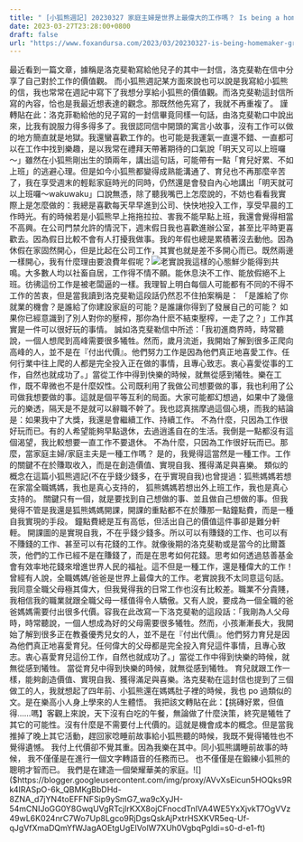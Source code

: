 ```yaml
---
title: " [小狐熊週記] 20230327 家庭主婦是世界上最偉大的工作嗎？ Is being a homemaker the greatest job in the world?"
date: 2023-03-27T23:28:00+0800
draft: false
url: "https://www.foxandursa.com/2023/03/20230327-is-being-homemaker-greatest.html"
---
```


最近看到一篇文章，據稱是洛克斐勒寫給他兒子的其中一封信，洛克斐勒在信中分享了自己對於工作的價值觀。 而小狐熊週記某方面來說也可以說是我寫給小狐熊的信，我也常常在週記中寫下了我想分享給小狐熊的價值觀。而洛克斐勒這封信所寫的內容，恰也是我最近想表達的觀念。那既然他先寫了，我就不再重複了。 謹轉貼在此：洛克菲勒給他的兒子寫的一封信畢竟同樣一句話，由洛克斐勒口中說出來，比我有說服力得多得多了。我很認同信中開頭的寓言小故事，沒有工作可以做的地方簡直就是地獄。我還蠻喜歡工作的。也可能是我運氣一直還不錯、一直都可以在工作中找到樂趣，是以我常在禮拜天帶著期待的口氣說「明天又可以上班囉～」雖然在小狐熊剛出生的頭兩年，講出這句話，可能帶有一點「育兒好累、不如上班」的逃避心理。但是如今小狐熊都變得成熟能溝通了、育兒也不再那麼辛苦了，我在享受週末的輕鬆家庭時光的同時，仍然還是會發自內心地講出「明天就可以上班囉～wakuwaku」口說無憑，除了聽我嘴巴上怎麼說的，不妨也看看我實際上是怎麼做的：我總是喜歡每天早早進到公司、快快地投入工作，享受早晨的工作時光。有的時候若是小狐熊早上拖拖拉拉、害我不能早點上班，我還會覺得相當不高興。在公司門禁允許的情況下，週末假日我也喜歡進辦公室，甚至比平時更喜歡去。因為假日比較不會有人打擾我做事。我的年假也總是累積著沒去動他。因為休假在家固然開心，但是比起在公司工作，其實也就是差不多開心而已。既然兩邊一樣開心，我有什麼理由要浪費年假呢？![]($https://blogger.googleusercontent.com/img/proxy/AVvXsEhDsExi17JOxneQaC9c2LBeclLMMFQOUsUU8wsNK1m3EHB9YfPm8i2OeoAu34oDJ1AmVtIbMw-Rl2iK7qSxcUAWqwvwr27QVKF_JfsMv4f8cRX_CvIF39TdcSq7vXVBRXsCYIrXlLq0quJ1y9lupaIPAiceYaCtbEIaVPxz0Pbp8wLf10DL2hvGDkoDOgp0JLZO5nFTiy56CB4=s0-d-e1-ft)老實說我這樣的心態鮮少能得到共鳴。大多數人均以社畜自居，工作得不情不願。能休息決不工作、能放假絕不上班。彷彿這份工作是被老闆逼的一樣。我理智上明白每個人可能都有不同的不得不工作的苦衷，但是當我讀到洛克斐勒這段話仍然忍不住拍案稱是：
「是誰給了你就業的機會？是誰給了你建設家庭的可能？是誰讓你得到了發展自己的可能？ 如果你已經意識到了別人對你的壓榨，那你為什麽不結束壓榨，一走了之？」工作其實是一件可以很好玩的事情。
誠如洛克斐勒信中所述：「我初進商界時，時常聽說，一個人想爬到高峰需要很多犧牲。然而，歲月流逝，我開始了解到很多正爬向高峰的人，並不是在『付出代價』。他們努力工作是因為他們真正地喜愛工作。任何行業中往上爬的人都是完全投入正在做的事情，且專心致志。衷心喜愛從事的工作，自然也就成功了。」當從工作中得到快樂的時候，就無從感到犧牲。樂在工作，既不卑微也不是什麼奴性。公司既利用了我做公司想要做的事，我也利用了公司做我想要做的事。這就是個平等互利的局面。大家可能都幻想過，如果中了幾億元的樂透，隔天是不是就可以辭職不幹了。我也認真揣摩過這個心境，而我的結論是：如果我中了大獎，我還是會繼續工作、持續工作。
不為什麼，只因為工作很好玩而已。有的人希望能夠早點退休，去過逍遙自在的生活。我倒是一點都沒有這個渴望，我比較想要一直工作不要退休。
不為什麼，只因為工作很好玩而已。那麼，當家庭主婦/家庭主夫是一種工作嗎？ 是的，我覺得這當然是一種工作。工作的關鍵不在於賺取收入，而是在創造價值、實現自我、獲得滿足與喜樂。
類似的概念在這篇小狐熊週記(不在乎錢少錢多，在乎實現自我)也曾提過：狐熊媽媽若想在家當全職媽媽，我也是真心支持的， 狐熊媽媽若想出外上班工作，我也是真心支持的。
關鍵只有一個，就是要找到自己想做的事、並且做自己想做的事。但我覺得不管是我還是狐熊媽媽開課，開課的重點都不在於賺那一點鐘點費，而是一種自我實現的手段。
鐘點費總是互有高低，但活出自己的價值這件事卻是難分軒輊。 開課圖的是實現自我，不在乎錢少錢多。所以可以有賺錢的工作、也可以有不賺錢的工作、甚至可以有花錢的工作。就像後期的洛克斐勒或是當今的比爾蓋茨，他們的工作已經不是在賺錢了，而是在思考如何花錢。思考如何透過慈善基金會有效率地花錢來增進世界人民的福祉。這不但是一種工作，還是種偉大的工作！曾經有人說，全職媽媽/爸爸是世界上最偉大的工作。老實說我不太同意這句話。我同意全職父母極其偉大，但我覺得我的日常工作也沒有比較差。職業不分貴賤，我相信我的職業就跟全職父母一樣值得令人驕傲。又有人說，要成為一個全職的爸爸媽媽需要付出很多代價。容我在此改寫一下洛克斐勒的這段話：「我剛為人父母時，時常聽說，一個人想成為好的父母需要很多犧牲。然而，小孩漸漸長大，我開始了解到很多正在教養優秀兒女的人，並不是在『付出代價』。他們努力育兒是因為他們真正地喜愛育兒。任何偉大的父母都是完全投入育兒這件事情，且專心致志。衷心喜愛育兒這份工作，自然也就成功了。」當從工作中得到快樂的時候，就無從感到犧牲。
當從育兒中得到快樂的時候，就無從感到犧牲。
育兒就跟工作一樣，能夠創造價值、實現自我、獲得滿足與喜樂。洛克斐勒在這封信也提到了三個做工的人，我就想起了四年前、小狐熊還在媽媽肚子裡的時候，我也 po 過類似的文。是在樂高小人身上學來的人生體悟。
我把該文轉貼在此：【挑磚好累，但值得……嗎】客觀上來說，天下沒有白吃的午餐，無論做了什麼決策，終究是犧牲了其它的可能性。沒有什麼是不需要付上代價的。這就是機會成本的概念。但是當我推掉了晚上其它活動，趕回家唸睡前故事給小狐熊聽的時候，我既不覺得犧牲也不覺得遺憾。
我付上代價卻不覺其重。因為我樂在其中。同小狐熊講睡前故事的時候，
我不僅僅是在進行一個文字轉語音的任務而已。
也不僅僅是在鍛練小狐熊的聰明才智而已。
我們是在建造一個榮耀華美的家庭。![]($https://blogger.googleusercontent.com/img/proxy/AVvXsEicun5HOQks9Rk4IRASpO-6k_QBMKgBbDHd-8ZNA_d7jYN4toEFFNFSip9ySmG7_wa9cXyJH-54mCNIJoGG0Y8GwqUVgRTcjlrKXX8ojCFnocdTnIVA4WE5YxXjvkT7OgVVz49wL6K024nrC7Wo7Up8Lgco9RjDgsQskAjPxtrHSXKVR5eq-Uf-qJgVfXmaDQmYfWJagAOEtgUgElVolW7XUh0VgbqPgldi=s0-d-e1-ft) 


